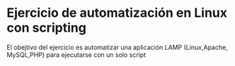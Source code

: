 # Ejercicio de automatización en Linux con scripting

El obejtivo del ejercicio es automatizar una aplicación LAMP (Linux,Apache, MySQL,PHP) para ejecutarse con un solo script
